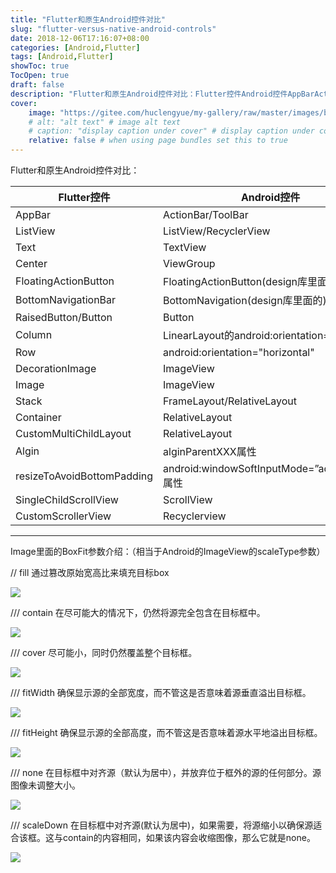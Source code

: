```yaml
---
title: "Flutter和原生Android控件对比"
slug: "flutter-versus-native-android-controls"
date: 2018-12-06T17:16:07+08:00
categories: [Android,Flutter]
tags: [Android,Flutter]
showToc: true
TocOpen: true
draft: false
description: "Flutter和原生Android控件对比：Flutter控件Android控件AppBarActionBar/ToolBa"
cover: 
    image: "https://gitee.com/huclengyue/my-gallery/raw/master/images/blog/1646726849227box_fit_fill.png"
    # alt: "alt text" # image alt text
    # caption: "display caption under cover" # display caption under cover
    relative: false # when using page bundles set this to true
---
```

                
Flutter和原生Android控件对比：

Flutter控件|Android控件
-|-
AppBar|ActionBar/ToolBar
ListView|ListView/RecyclerView
Text|TextView
Center|ViewGroup
FloatingActionButton|FloatingActionButton(design库里面的)
BottomNavigationBar|BottomNavigation(design库里面的)
RaisedButton/Button|Button
Column|LinearLayout的android:orientation="vertical"
Row|android:orientation="horizontal"
DecorationImage|ImageView
Image|ImageView
Stack|FrameLayout/RelativeLayout
Container|RelativeLayout
CustomMultiChildLayout|RelativeLayout
Algin|alginParentXXX属性
resizeToAvoidBottomPadding|android:windowSoftInputMode=”adjustResize属性
SingleChildScrollView|ScrollView
CustomScrollerView|Recyclerview

----


Image里面的BoxFit参数介绍：（相当于Android的ImageView的scaleType参数）
  
// fill 通过篡改原始宽高比来填充目标box

![](https://gitee.com/huclengyue/my-gallery/raw/master/images/blog/1646726849227box_fit_fill.png)


/// contain 在尽可能大的情况下，仍然将源完全包含在目标框中。

![](https://gitee.com/huclengyue/my-gallery/raw/master/images/blog/1646726849629box_fit_contain.png)

/// cover 尽可能小，同时仍然覆盖整个目标框。

![](https://gitee.com/huclengyue/my-gallery/raw/master/images/blog/1646726850041box_fit_cover.png)

/// fitWidth 确保显示源的全部宽度，而不管这是否意味着源垂直溢出目标框。

![](https://gitee.com/huclengyue/my-gallery/raw/master/images/blog/1646726850409box_fit_fitWidth.png)

/// fitHeight 确保显示源的全部高度，而不管这是否意味着源水平地溢出目标框。

![](https://gitee.com/huclengyue/my-gallery/raw/master/images/blog/1646726850878box_fit_fitHeight.png)

  /// none 在目标框中对齐源（默认为居中），并放弃位于框外的源的任何部分。源图像未调整大小。

![](https://gitee.com/huclengyue/my-gallery/raw/master/images/blog/1646726851592box_fit_none.png)

/// scaleDown 在目标框中对齐源(默认为居中)，如果需要，将源缩小以确保源适合该框。这与contain的内容相同，如果该内容会收缩图像，那么它就是none。

![](https://gitee.com/huclengyue/my-gallery/raw/master/images/blog/1646726852084box_fit_scaleDown.png)